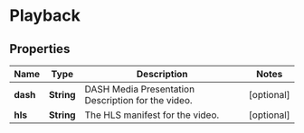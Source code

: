 # Playback

## Properties
Name | Type | Description | Notes
------------ | ------------- | ------------- | -------------
**dash** | **String** | DASH Media Presentation Description for the video. |  [optional]
**hls** | **String** | The HLS manifest for the video. |  [optional]
